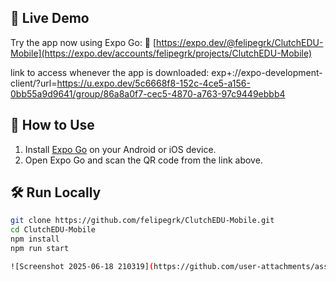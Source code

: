 ## 🚀 Live Demo
Try the app now using Expo Go:
🔗 [https://expo.dev/@felipegrk/ClutchEDU-Mobile](https://expo.dev/accounts/felipegrk/projects/ClutchEDU-Mobile)

link to access whenever the app is downloaded:
exp+://expo-development-client/?url=https://u.expo.dev/5c6668f8-152c-4ce5-a156-0bb55a9d9641/group/86a8a0f7-cec5-4870-a763-97c9449ebbb4
## 📱 How to Use
1. Install [Expo Go](https://expo.dev/client) on your Android or iOS device.
2. Open Expo Go and scan the QR code from the link above.
## 🛠 Run Locally

```bash
git clone https://github.com/felipegrk/ClutchEDU-Mobile.git
cd ClutchEDU-Mobile
npm install
npm run start

![Screenshot 2025-06-18 210319](https://github.com/user-attachments/assets/785b7b63-e773-49b1-a54e-31b9331967e0)
